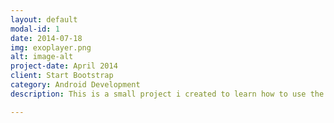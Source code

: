 ```yaml
---
layout: default
modal-id: 1
date: 2014-07-18
img: exoplayer.png
alt: image-alt
project-date: April 2014
client: Start Bootstrap
category: Android Development
description: This is a small project i created to learn how to use the Exoplayer from Google. It plays an video from an URL and you can control the playback.

---
```

